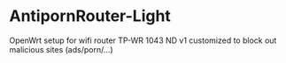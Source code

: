 # AntipornRouter-Light
OpenWrt setup for wifi router TP-WR 1043 ND v1 customized to block out malicious sites (ads/porn/...)
